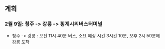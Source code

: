 ## 계획
### 2월 9일: 청주 -> 강릉 -> 횡계시외버스터미널
- 청주 -> 강릉 : 오전 11시 40분 버스, 소요 예상 시간 3시간 10분, 오후 2시 50분에 강릉 도착